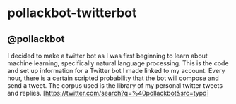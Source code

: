 # pollackbot-twitterbot
## @pollackbot
I decided to make a twitter bot as I was first beginning to learn about machine learning, specifically natural language processing. This is the code and set up information for a Twitter bot I made linked to my account. Every hour, there is a certain scripted probability that the bot will compose and send a tweet. The corpus used is the library of my personal twitter tweets and replies. 
[https://twitter.com/search?q=%40pollackbot&src=typd]
